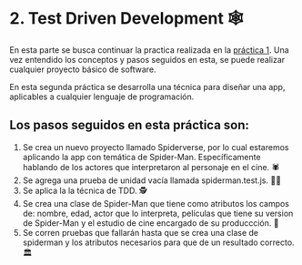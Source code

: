 # 2. Test Driven Development 🕸️

En esta parte se busca continuar la practica realizada en la [práctica 1](https://github.com/mibarra24/Spiderverse). Una vez entendido los conceptos y pasos seguidos en esta, se puede realizar cualquier proyecto básico de software.

En esta segunda práctica se desarrolla una técnica para diseñar una app, aplicables a cualquier lenguaje de programación.

Los pasos seguidos en esta práctica son:
------

1. Se crea un nuevo proyecto llamado Spiderverse, por lo cual estaremos aplicando la app con temática de Spider-Man. Específicamente hablando de los actores que interpretaron al personaje en el cine. 🕷️
2. Se agrega una prueba de unidad vacía llamada spiderman.test.js. 👨‍🔬
3. Se aplica la la técnica de TDD. 🕵️
4. Se crea una clase de Spider-Man que tiene como atributos los campos de: nombre, edad, actor que lo interpreta, películas que tiene su version de Spider-Man y el estudio de cine encargado de su produccción. 🎥
5. Se corren pruebas que fallarán hasta que se crea una clase de spiderman y los atributos necesarios para que de un resultado correcto. 🏛️
